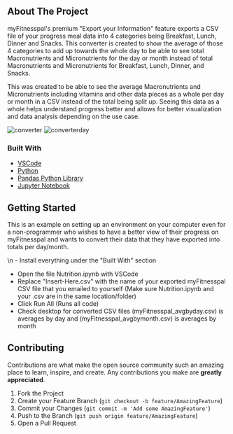 
<!-- ABOUT THE PROJECT -->
## About The Project
myFitnesspal's premium "Export your Information" feature exports a CSV file of your progress meal data into 4 categories being Breakfast, Lunch, Dinner and Snacks. This converter is created to show the average of those 4 categories to add up towards the whole day to be able to see total Macronutrients and Micronutrients for the day or month instead of total Macronutrients and Micronutrients for Breakfast, Lunch, Dinner, and Snacks. 

This was created to be able to see the average Macronutrients and Micronutrients including vitamins and other data pieces as a whole per day or month in a CSV instead of the total being split up. Seeing this data as a whole helps understand progress better and allows for better visualization and data analysis depending on the use case.


![converter](https://i.gyazo.com/8fc6817903d664ce945f75f2744d6d99.png)
![converterday](https://i.gyazo.com/ba7a3ed0c244dc6fc0904eb1111c28dd.png)

### Built With

* [VSCode](https://code.visualstudio.com/download) 
* [Python](https://www.python.org/downloads/) 
* [Pandas Python Library](https://pandas.pydata.org/)
* [Jupyter Notebook](https://jupyter.org/install/)



<!-- GETTING STARTED -->
## Getting Started

This is an example on setting up an environment on your computer even for a non-programmer who wishes to have a better view of their progress on myFitnesspal and wants to convert their data that they have exported into totals per day/month.

\n - Install everything under the "Built With" section
- Open the file Nutrition.ipynb with VSCode
- Replace "Insert-Here.csv" with the name of your exported myFitnesspal CSV file that you emailed to yourself (Make sure Nutrition.ipynb and your .csv are in the same location/folder)
- Click Run All (Runs all code) 
- Check desktop for converted CSV files (myFitnesspal_avgbyday.csv) is averages by day and (myFitnesspal_avgbymonth.csv) is averages by month

<!-- CONTRIBUTING -->
## Contributing

Contributions are what make the open source community such an amazing place to learn, inspire, and create. Any contributions you make are **greatly appreciated**.

1. Fork the Project
2. Create your Feature Branch (`git checkout -b feature/AmazingFeature`)
3. Commit your Changes (`git commit -m 'Add some AmazingFeature'`)
4. Push to the Branch (`git push origin feature/AmazingFeature`)
5. Open a Pull Request
